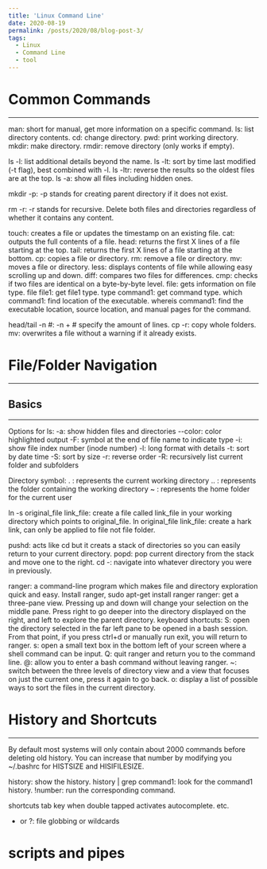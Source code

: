 ```yaml
---
title: 'Linux Command Line'
date: 2020-08-19
permalink: /posts/2020/08/blog-post-3/
tags:
  - Linux
  - Command Line
  - tool
---
```


# Common Commands
---------

man: short for manual, get more information on a specific command.
ls: list directory contents.
cd: change directory.
pwd: print working directory.
mkdir: make directory.
rmdir: remove directory (only works if empty).

ls -l: list additional details beyond the name.
ls -lt: sort by time last modified (-t flag), best combined with -l.
ls -ltr: reverse the results so the oldest files are at the top.
ls -a: show all files including hidden ones.

mkdir -p: -p stands for creating parent directory if it does not exist.

rm -r: -r stands for recursive. Delete both files and directories regardless of whether it contains any content.

touch: creates a file or updates the timestamp on an existing file.
cat: outputs the full contents of a file.
head: returns the first X lines of a file starting at the top.
tail: returns the first X lines of a file starting at the bottom.
cp: copies a file or directory.
rm: remove a file or directory.
mv: moves a file or directory.
less: displays contents of file while allowing easy scrolling up and down.
diff: compares two files for differences.
cmp: checks if two files are identical on a byte-by-byte level.
file: gets information on file type.
file file1: get file1 type.
type command1: get command type.
which command1: find location of the executable.
whereis command1: find the executable location, source location, and manual pages for the command.

head/tail -n #: -n + # specify the amount of lines.
cp -r: copy whole folders.
mv: overwrites a file without a warning if it already exists.

# File/Folder Navigation
------

## Basics
------
Options for ls:
-a: show hidden files and directories
--color: color highlighted output
-F: symbol at the end of file name to indicate type
-i: show file index number (inode number)
-l: long format with details
-t: sort by date time
-S: sort by size
-r: reverse order
-R: recursively list current folder and subfolders

Directory symbol:
. : represents the current working directory
.. : represents the folder containing the working directory
~ : represents the home folder for the current user

ln -s original_file link_file: create a file called link_file in your working directory which points to original_file.
ln original_file link_file: create a hark link, can only be applied to file not file folder.

pushd: acts like cd but it creats a stack of directories so you can easily return to your current directory.
popd: pop current directory from the stack and move one to the right.
cd -: navigate into whatever directory you were in previously.

ranger: a command-line program which makes file and directory exploration quick and easy.
Install ranger, sudo apt-get install ranger
ranger: get a three-pane view. Pressing up and down will change your selection on the middle pane. Press right to go deeper into the directory displayed on the right, and left to explore the parent directory.
keyboard shortcuts:
S: open the directory selected in the far left pane to be opened in a bash session. From that point, if you press ctrl+d or manually run exit, you will return to ranger.
s: open a small text box in the bottom left of your screen where a shell command can be input.
Q: quit ranger and return you to the command line.
@: allow you to enter a bash command without leaving ranger.
~: switch between the three levels of directory view and a view that focuses on just the current one, press it again to go back.
o: display a list of possible ways to sort the files in the current directory.

# History and Shortcuts
------
By default most systems will only contain about 2000 commands before deleting old history.
You can increase that number by modifying you ~/.bashrc for HISTSIZE and HISIFILESIZE.

history: show the history.
history | grep command1: look for the command1 history.
!number: run the corresponding command.

shortcuts
tab key when double tapped activates autocomplete.
etc.

* or ?: file globbing or wildcards

# scripts and pipes
























